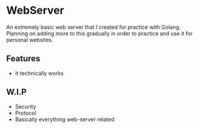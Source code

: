# WebServer

An extremely basic web server that I created for practice with Golang. Planning on adding more to this gradually in order to practice and use it for personal websites.

## Features
* It technically works

## W.I.P
* Security
* Protocol
* Basically everything web-server related
